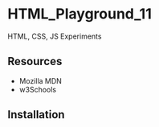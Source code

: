 # HTML_Playground_11
HTML, CSS, JS Experiments

## Resources

* Mozilla MDN
* w3Schools

## Installation
